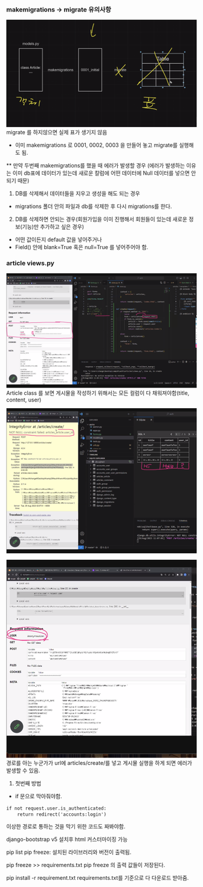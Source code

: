 ### makemigrations -> migrate 유의사항
![migrate](assets/migrations.png)
migrate 를 하지않으면 실제 표가 생기지 않음
- 이미 makemigrations 로 0001, 0002, 0003 을 만들어 놓고 migrate를 실행해도 됨.

** 만약 두번째 makemigrations를 했을 때 에러가 발생할 경우
(에러가 발생하는 이유는 이미 db표에 데이터가 있는데 새로운 칼럼에 어떤 데이터에 Null 데이터를 넣으면 안되기 때문)
1. DB를 삭제해서 데이터들을 지우고 생성을 해도 되는 경우
- migrations 폴더 안의 파일과 db를 삭제한 후 다시 migrations를 한다.

2. DB를 삭제하면 안되는 경우(회원가입을 이미 진행해서 회원들이 있는데 새로운 정보(기능)만 추가하고 싶은 경우)
- 어떤 값이든지 default 값을 넣어주거나
- Field() 안에 blank=True 혹은 null=True 를 넣어주어야 함.


### article views.py

![error](assets/article%20form%20error.png)
Article class 를 보면 
게시물을 작성하기 위해서는 모든 컬럼이 다 채워져야함(title, content, user) 

![sqlerror](assets/sql%20error.png)

![au](assets/anonymoususer.png)
경로를 아는 누군가가 url에 articles/create/를 넣고 게시물 실행을 하게 되면 에러가 발생할 수 있음. 
1. 첫번째 방법
- if 문으로 막아줘야함.
```
if not request.user.is_authenticated:
    return redirect('accounts:login')
```


이상한 경로로 통하는 것을 막기 위한 코드도 짜봐야함.

django-bootstrap v5 설치후 html 커스터마이징 가능

pip list
pip freeze: 설치된 라이브러리와 버전이 출력됨.

pip freeze >> requirements.txt
pip freeze 의 출력 값들이 저장된다.

pip install -r requirement.txt
requirements.txt를 기준으로 다 다운로드 받아줌.